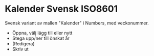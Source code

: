 # Kalender Svensk ISO8601

Svensk variant av mallen "Kalender" i Numbers, med veckonummer.

- Öppna, välj lägg till eller nytt
- Stega upp/ner till önskat år
- (Redigera)
- Skriv ut
